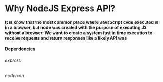 # Why NodeJS Express API?

#### It is know that the most common place where JavaScript code executed is in a browser, but node was created with the purpose of executing JS without a browser. We want to create a system fast in time execution to receive requests and return responses like a likely API was

#### Dependencies
###### express
###### nodemon